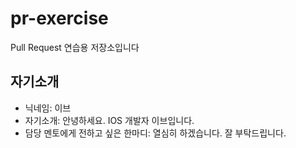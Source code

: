 # pr-exercise
Pull Request 연습용 저장소입니다

## 자기소개
- 닉네임: 이브
- 자기소개: 안녕하세요. IOS 개발자 이브입니다. 
- 담당 멘토에게 전하고 싶은 한마디: 열심히 하겠습니다. 잘 부탁드립니다.

